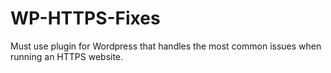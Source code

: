 # WP-HTTPS-Fixes
Must use plugin for Wordpress that handles the most common issues when running an HTTPS website.
